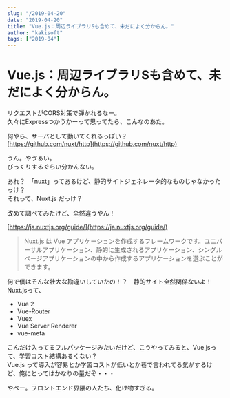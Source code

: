 ```yaml
---
slug: "/2019-04-20"
date: "2019-04-20"
title: "Vue.js：周辺ライブラリSも含めて、未だによく分からん。"
author: "kakisoft"
tags: ["2019-04"]
---
```

# Vue.js：周辺ライブラリSも含めて、未だによく分からん。

リクエストがCORS対策で弾かれるなー。  
久々にExpressつかうかーって思ってたら、こんなのあた。  

何やら、サーバとして動いてくれるっぽい？  
[https://github.com/nuxt/http](https://github.com/nuxt/http)  

うん。やゔぁい。  
びっくりするぐらい分かんない。  

あれ？　「nuxt」ってあるけど、静的サイトジェネレータ的なものじゃなかったっけ？  
それって、Nuxt.js だっけ？  

改めて調べてみたけど、全然違うやん！  

[https://ja.nuxtjs.org/guide/](https://ja.nuxtjs.org/guide/)  

>Nuxt.js は Vue アプリケーションを作成するフレームワークです。ユニバーサルアプリケーション、静的に生成されるアプリケーション、シングルページアプリケーションの中から作成するアプリケーションを選ぶことができます。

何で僕はそんな壮大な勘違いしていたの！？　静的サイト全然関係ないよ！  
Nuxt.jsって、  

 - Vue 2
 - Vue-Router
 - Vuex
 - Vue Server Renderer
 - vue-meta

こんだけ入ってるフルパッケージみたいだけど、こうやってみると、Vue.jsって、学習コスト結構あるくない？  
Vue.js って導入が容易とか学習コストが低いとか巷で言われてる気がするけど、俺にとってはかなりの量だぞ・・・  

やべー。フロントエンド界隈の人たち、化け物すぎる。  


